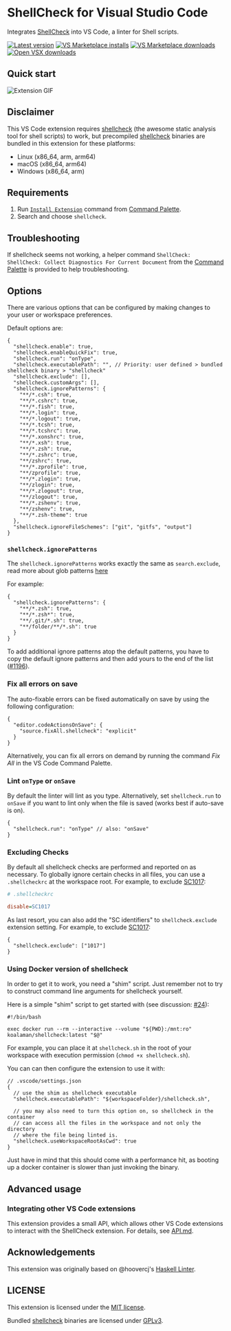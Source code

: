 # ShellCheck for Visual Studio Code

Integrates [ShellCheck](https://github.com/koalaman/shellcheck) into VS Code, a linter for Shell scripts.

[![Latest version](https://badgen.net/github/release/vscode-shellcheck/vscode-shellcheck?label=Latest%20version)](https://github.com/vscode-shellcheck/vscode-shellcheck/releases/latest)
[![VS Marketplace installs](https://badgen.net/vs-marketplace/i/timonwong.shellcheck?label=VS%20Marketplace%20installs)](https://marketplace.visualstudio.com/items?itemName=timonwong.shellcheck)
[![VS Marketplace downloads](https://badgen.net/vs-marketplace/d/timonwong.shellcheck?label=VS%20Marketplace%20downloads)](https://marketplace.visualstudio.com/items?itemName=timonwong.shellcheck)
[![Open VSX downloads](https://badgen.net/open-vsx/d/timonwong/shellcheck?color=purple&label=Open%20VSX%20downloads)](https://open-vsx.org/extension/timonwong/shellcheck)

## Quick start

![Extension GIF](https://user-images.githubusercontent.com/29582865/106907134-c299c000-66b2-11eb-8d8b-ea1bd898cb3a.gif)

## Disclaimer

This VS Code extension requires [shellcheck] (the awesome static analysis tool for shell scripts) to work, but precompiled [shellcheck] binaries are bundled in this extension for these platforms:

- Linux (x86_64, arm, arm64)
- macOS (x86_64, arm64)
- Windows (x86_64, arm)

## Requirements

1. Run [`Install Extension`](https://code.visualstudio.com/docs/editor/extension-gallery#_install-an-extension) command from [Command Palette](https://code.visualstudio.com/Docs/editor/codebasics#_command-palette).
2. Search and choose `shellcheck`.

## Troubleshooting

If shellcheck seems not working, a helper command `ShellCheck: ShellCheck: Collect Diagnostics For Current Document` from the [Command Palette](https://code.visualstudio.com/Docs/editor/codebasics#_command-palette) is provided to help troubleshooting.

## Options

There are various options that can be configured by making changes to your user or workspace preferences.

Default options are:

```jsonc
{
  "shellcheck.enable": true,
  "shellcheck.enableQuickFix": true,
  "shellcheck.run": "onType",
  "shellcheck.executablePath": "", // Priority: user defined > bundled shellcheck binary > "shellcheck"
  "shellcheck.exclude": [],
  "shellcheck.customArgs": [],
  "shellcheck.ignorePatterns": {
    "**/*.csh": true,
    "**/*.cshrc": true,
    "**/*.fish": true,
    "**/*.login": true,
    "**/*.logout": true,
    "**/*.tcsh": true,
    "**/*.tcshrc": true,
    "**/*.xonshrc": true,
    "**/*.xsh": true,
    "**/*.zsh": true,
    "**/*.zshrc": true,
    "**/zshrc": true,
    "**/*.zprofile": true,
    "**/zprofile": true,
    "**/*.zlogin": true,
    "**/zlogin": true,
    "**/*.zlogout": true,
    "**/zlogout": true,
    "**/*.zshenv": true,
    "**/zshenv": true,
    "**/*.zsh-theme": true
  },
  "shellcheck.ignoreFileSchemes": ["git", "gitfs", "output"]
}
```

### `shellcheck.ignorePatterns`

The `shellcheck.ignorePatterns` works exactly the same as `search.exclude`, read more about glob patterns [here](https://code.visualstudio.com/docs/editor/codebasics#_advanced-search-options)

For example:

```jsonc
{
  "shellcheck.ignorePatterns": {
    "**/*.zsh": true,
    "**/*.zsh*": true,
    "**/.git/*.sh": true,
    "**/folder/**/*.sh": true
  }
}
```

To add additional ignore patterns atop the default patterns, you have to copy the default ignore patterns and then add yours to the end of the list ([#1196](https://github.com/vscode-shellcheck/vscode-shellcheck/issues/1196)).

### Fix all errors on save

The auto-fixable errors can be fixed automatically on save by using the following configuration:

```jsonc
{
  "editor.codeActionsOnSave": {
    "source.fixAll.shellcheck": "explicit"
  }
}
```

Alternatively, you can fix all errors on demand by running the command _Fix All_ in the VS Code Command Palette.

### Lint `onType` or `onSave`

By default the linter will lint as you type. Alternatively, set `shellcheck.run` to `onSave` if you want to lint only when the file is saved (works best if auto-save is on).

```jsonc
{
  "shellcheck.run": "onType" // also: "onSave"
}
```

### Excluding Checks

By default all shellcheck checks are performed and reported on as necessary. To globally ignore certain checks in all files, you can use a `.shellcheckrc` at the workspace root. For example, to exclude [SC1017](https://github.com/koalaman/shellcheck/wiki/SC1017):

```ini
# .shellcheckrc

disable=SC1017
```

As last resort, you can also add the "SC identifiers" to `shellcheck.exclude` extension setting. For example, to exclude [SC1017](https://github.com/koalaman/shellcheck/wiki/SC1017):

```jsonc
{
  "shellcheck.exclude": ["1017"]
}
```

### Using Docker version of shellcheck

In order to get it to work, you need a "shim" script. Just remember not to try to construct command line arguments for shellcheck yourself.

Here is a simple "shim" script to get started with (see discussion: [#24](https://github.com/vscode-shellcheck/vscode-shellcheck/issues/24)):

```shell
#!/bin/bash

exec docker run --rm --interactive --volume "${PWD}:/mnt:ro" koalaman/shellcheck:latest "$@"
```

For example, you can place it at `shellcheck.sh` in the root of your workspace with execution permission (`chmod +x shellcheck.sh`).

You can can then configure the extension to use it with:

```jsonc
// .vscode/settings.json
{
  // use the shim as shellcheck executable
  "shellcheck.executablePath": "${workspaceFolder}/shellcheck.sh",

  // you may also need to turn this option on, so shellcheck in the container
  // can access all the files in the workspace and not only the directory
  // where the file being linted is.
  "shellcheck.useWorkspaceRootAsCwd": true
}
```

Just have in mind that this should come with a performance hit, as booting up a docker container is slower than just invoking the binary.

## Advanced usage

### Integrating other VS Code extensions

This extension provides a small API, which allows other VS Code extensions to interact with the ShellCheck extension. For details, see [API.md](https://github.com/vscode-shellcheck/vscode-shellcheck/blob/HEAD/doc/API.md).

## Acknowledgements

This extension was originally based on @hoovercj's [Haskell Linter](https://github.com/hoovercj/vscode-haskell-linter).

## LICENSE

This extension is licensed under the [MIT license](https://github.com/vscode-shellcheck/vscode-shellcheck/blob/HEAD/LICENSE).

Bundled [shellcheck] binaries are licensed under [GPLv3](https://github.com/koalaman/shellcheck/blob/master/LICENSE).

[shellcheck]: https://github.com/koalaman/shellcheck
